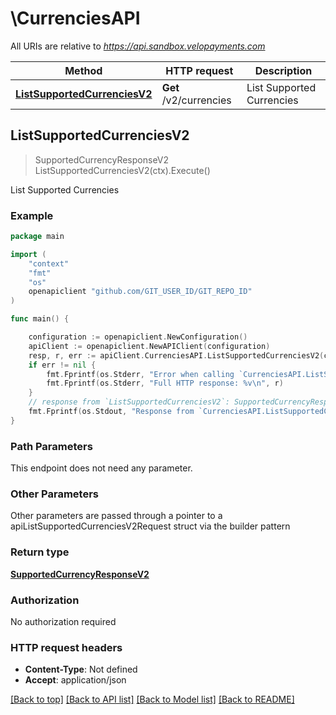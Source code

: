 # \CurrenciesAPI

All URIs are relative to *https://api.sandbox.velopayments.com*

Method | HTTP request | Description
------------- | ------------- | -------------
[**ListSupportedCurrenciesV2**](CurrenciesAPI.md#ListSupportedCurrenciesV2) | **Get** /v2/currencies | List Supported Currencies



## ListSupportedCurrenciesV2

> SupportedCurrencyResponseV2 ListSupportedCurrenciesV2(ctx).Execute()

List Supported Currencies



### Example

```go
package main

import (
    "context"
    "fmt"
    "os"
    openapiclient "github.com/GIT_USER_ID/GIT_REPO_ID"
)

func main() {

    configuration := openapiclient.NewConfiguration()
    apiClient := openapiclient.NewAPIClient(configuration)
    resp, r, err := apiClient.CurrenciesAPI.ListSupportedCurrenciesV2(context.Background()).Execute()
    if err != nil {
        fmt.Fprintf(os.Stderr, "Error when calling `CurrenciesAPI.ListSupportedCurrenciesV2``: %v\n", err)
        fmt.Fprintf(os.Stderr, "Full HTTP response: %v\n", r)
    }
    // response from `ListSupportedCurrenciesV2`: SupportedCurrencyResponseV2
    fmt.Fprintf(os.Stdout, "Response from `CurrenciesAPI.ListSupportedCurrenciesV2`: %v\n", resp)
}
```

### Path Parameters

This endpoint does not need any parameter.

### Other Parameters

Other parameters are passed through a pointer to a apiListSupportedCurrenciesV2Request struct via the builder pattern


### Return type

[**SupportedCurrencyResponseV2**](SupportedCurrencyResponseV2.md)

### Authorization

No authorization required

### HTTP request headers

- **Content-Type**: Not defined
- **Accept**: application/json

[[Back to top]](#) [[Back to API list]](../README.md#documentation-for-api-endpoints)
[[Back to Model list]](../README.md#documentation-for-models)
[[Back to README]](../README.md)

